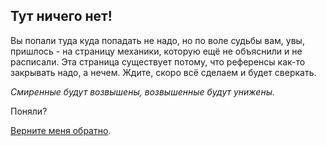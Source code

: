 ## Тут ничего нет!

Вы попали туда куда попадать не надо, но по воле судьбы вам, увы, пришлось - на страницу механики, которую ещё не объяснили и не расписали. Эта страница существует потому, что референсы как-то закрывать надо, а нечем.
Ждите, скоро всё сделаем и будет сверкать.

*Смиренные будут возвышены, возвышенные будут унижены.* 

Поняли?

[Верните меня обратно](https://github.com/Andruxioid/mappet_ru/blob/main/Home.md).
